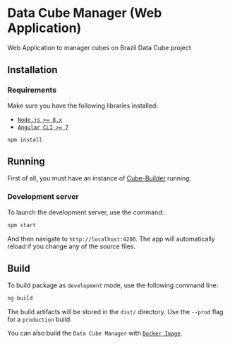 # Data Cube Manager (Web Application)

Web Application to manager cubes on Brazil Data Cube project

## Installation
### Requirements

Make sure you have the following libraries installed:

- [`Node.js >= 8.x`](https://nodejs.org/en/)
- [`Angular CLI >= 7`](https://angular.io/)

```
npm install
```

## Running

First of all, you must have an instance of [Cube-Builder](https://github.com/brazil-data-cube/cube-builder) running.

### Development server

To launch the development server, use the command:

```bash
npm start
```

And then navigate to `http://localhost:4200`. The app will automatically reload if you change any of the source files.

## Build

To build package as `development` mode, use the following command line:

```bash
ng build
```

The build artifacts will be stored in the `dist/` directory. Use the `--prod` flag for a `production` build.

You can also build the `Data Cube Manager` with [`Docker Image`](../deploy).
